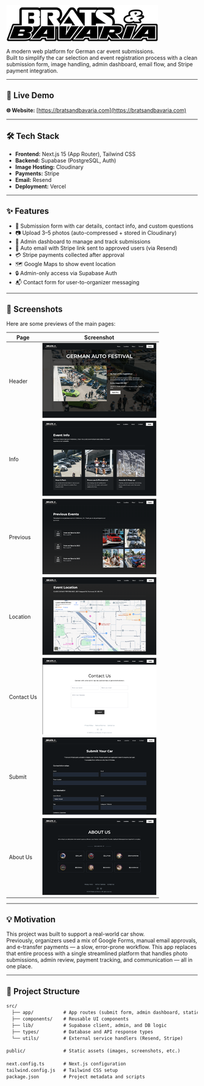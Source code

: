 
<img src="public/logo.png" alt="Brats & Bavaria Logo" width="400"/>

A modern web platform for German car event submissions.  
Built to simplify the car selection and event registration process with a clean submission form, image handling, admin dashboard, email flow, and Stripe payment integration.

---

## 🔗 Live Demo  
**🌐 Website:** [https://bratsandbavaria.com](https://bratsandbavaria.com)

---

## 🛠️ Tech Stack  
- **Frontend:** Next.js 15 (App Router), Tailwind CSS  
- **Backend:** Supabase (PostgreSQL, Auth)  
- **Image Hosting:** Cloudinary  
- **Payments:** Stripe
- **Email:** Resend  
- **Deployment:** Vercel  

---

## ✨ Features  
- 📝 Submission form with car details, contact info, and custom questions  
- 📷 Upload 3–5 photos (auto-compressed + stored in Cloudinary)  
- 👀 Admin dashboard to manage and track submissions  
- 📧 Auto email with Stripe link sent to approved users (via Resend)  
- 💳 Stripe payments collected after approval  
- 🗺️ Google Maps to show event location  
- 🔒 Admin-only access via Supabase Auth  
- 📬 Contact form for user-to-organizer messaging  
  
---

## 📸 Screenshots

Here are some previews of the main pages:

| Page         | Screenshot |
|--------------|------------|
| Header       | <img src="./screenhosts/header.png" width="300"/> |
| Info         | <img src="./screenhosts/info.png" width="300"/> |
| Previous     | <img src="./screenhosts/previous.png" width="300"/> |
| Location     | <img src="./screenhosts/location.png" width="300"/> |
| Contact Us   | <img src="./screenhosts/contactus.png" width="300"/> |
| Submit       | <img src="./screenhosts/submit.png" width="300"/> |
| About Us     | <img src="./screenhosts/aboutus.png" width="300"/> |

---

## 💡 Motivation

This project was built to support a real-world car show.     
Previously, organizers used a mix of Google Forms, manual email approvals, and e-transfer payments — a slow, error-prone workflow. This app replaces that entire process with a single streamlined platform that handles photo submissions, admin review, payment tracking, and communication — all in one place.


---

## 📁 Project Structure

```txt
src/
  ├── app/           # App routes (submit form, admin dashboard, static pages, API routes)
  ├── components/    # Reusable UI components
  ├── lib/           # Supabase client, admin, and DB logic
  ├── types/         # Database and API response types
  └── utils/         # External service handlers (Resend, Stripe)

public/              # Static assets (images, screenshots, etc.)

next.config.ts       # Next.js configuration  
tailwind.config.js   # Tailwind CSS setup  
package.json         # Project metadata and scripts




